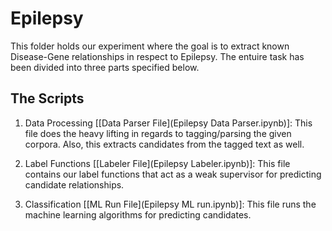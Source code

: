 # Epilepsy

This folder holds our experiment where the goal is to extract known Disease-Gene relationships in respect to Epilepsy. The entuire task has been divided into three parts specified below.

## The Scripts
1. Data Processing [[Data Parser File](Epilepsy Data Parser.ipynb)]: This file does the heavy lifting in regards to tagging/parsing the given corpora. Also, this extracts candidates from the tagged text as well.

2. Label Functions [[Labeler File](Epilepsy Labeler.ipynb)]: This file contains our label functions that act as a weak supervisor for predicting candidate relationships.

3. Classification [[ML Run File](Epilepsy ML run.ipynb)]: This file runs the machine learning algorithms for predicting candidates.
